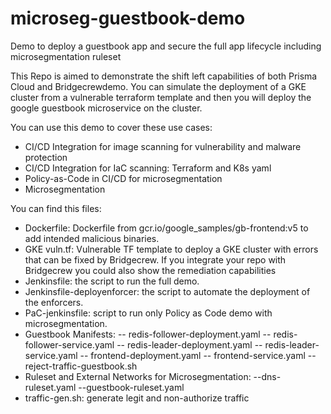 # microseg-guestbook-demo
Demo to deploy a guestbook app and secure the full app lifecycle including microsegmentation ruleset

This Repo is aimed to demonstrate the shift left capabilities of both Prisma Cloud and Bridgecrewdemo. You can simulate the deployment of  a GKE cluster from a vulnerable terraform  template and then  you will  deploy  the google  guestbook microservice on the cluster.   

You can use this demo to cover these use cases:
 - CI/CD Integration for image scanning for  vulnerability and malware protection
 - CI/CD Integration for IaC scanning:  Terraform and K8s yaml
 - Policy-as-Code in CI/CD for microsegmentation
 - Microsegmentation

You can find this files:

- Dockerfile:  Dockerfile from gcr.io/google_samples/gb-frontend:v5 to add intended malicious binaries.
- GKE vuln.tf: Vulnerable TF template to deploy a GKE cluster with errors that can be fixed by Bridgecrew.   If you integrate your repo with Bridgecrew you could also  show the remediation capabilities 
- Jenkinsfile: the script to run the full demo.
- Jenkinsfile-deployenforcer: the script to automate the deployment of the enforcers.
- PaC-jenkinsfile:  script to run only Policy as Code demo with microsegmentation.
- Guestbook Manifests: 
 -- redis-follower-deployment.yaml
 -- redis-follower-service.yaml
 -- redis-leader-deployment.yaml
 -- redis-leader-service.yaml
 -- frontend-deployment.yaml
 --  frontend-service.yaml
 -- reject-traffic-guestbook.sh
- Ruleset and External Networks for Microsegmentation:
 --dns-ruleset.yaml
 --guestbook-ruleset.yaml
- traffic-gen.sh: generate legit and non-authorize traffic


